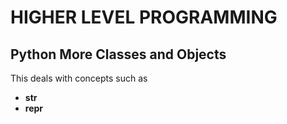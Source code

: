 # HIGHER LEVEL PROGRAMMING

## Python More Classes and Objects

This deals with concepts such as
- __str__
- __repr__
